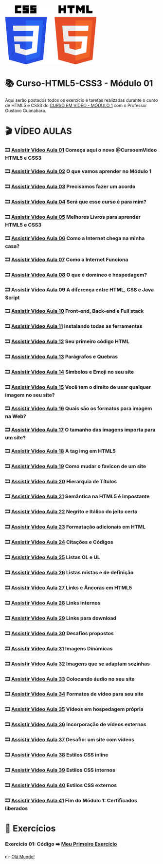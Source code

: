 ![image](https://github.com/leosviana/Curso-Html5-Css3/blob/main/html-css/extras/CSS3_and_HTML5-300.jpg)

# :books: Curso-HTML5-CSS3 - Módulo 01

Aqui serão postados todos os exercício e tarefas realizadas durante o curso de HTML5 e CSS3 do [CURSO EM VÍDEO - MÓDULO 1](https://www.youtube.com/playlist?list=PLHz_AreHm4dkZ9-atkcmcBaMZdmLHft8n) com o Professor Gustavo Guanabara.

# :clapper: VÍDEO AULAS
### :film_strip: [Assistir Vídeo Aula 01](https://www.youtube.com/watch?v=Ejkb_YpuHWs&list=PLHz_AreHm4dkZ9-atkcmcBaMZdmLHft8n&index=1) Começa aqui o novo @CursoemVideo HTML5 e CSS3<br>
### :film_strip: [Assistir Vídeo Aula 02](https://www.youtube.com/watch?v=jgQjeqGRdgA&list=PLHz_AreHm4dkZ9-atkcmcBaMZdmLHft8n&index=2) O que vamos aprender no Módulo 1<br>
### :film_strip: [Assistir Vídeo Aula 03](https://www.youtube.com/watch?v=VfIXgGJWLvA&list=PLHz_AreHm4dkZ9-atkcmcBaMZdmLHft8n&index=3) Precisamos fazer um acordo<br>
### :film_strip: [Assistir Vídeo Aula 04](https://www.youtube.com/watch?v=57wyfS560Uk&list=PLHz_AreHm4dkZ9-atkcmcBaMZdmLHft8n&index=4) Será que esse curso é para mim?<br> 
### :film_strip: [Assistir Vídeo Aula 05](https://www.youtube.com/watch?v=0zLjVhHdOm8&list=PLHz_AreHm4dkZ9-atkcmcBaMZdmLHft8n&index=5) Melhores Livros para aprender HTML5 e CSS3<br>
### :film_strip: [Assistir Vídeo Aula 06](https://www.youtube.com/watch?v=F74GKCLXUWM&list=PLHz_AreHm4dkZ9-atkcmcBaMZdmLHft8n&index=) Como a Internet chega na minha casa?<br>
### :film_strip: [Assistir Vídeo Aula 07](https://www.youtube.com/watch?v=nlO5hySqJFA&list=PLHz_AreHm4dkZ9-atkcmcBaMZdmLHft8n&index=7) Como a Internet Funciona<br>
### :film_strip: [Assistir Vídeo Aula 08](https://www.youtube.com/watch?v=RFHSt1PCy0k&list=PLHz_AreHm4dkZ9-atkcmcBaMZdmLHft8n&index=8) O que é domíneo e hospedagem?<br>
### :film_strip: [Assistir Vídeo Aula 09](https://www.youtube.com/watch?v=B4FU3NFRTDw&list=PLHz_AreHm4dkZ9-atkcmcBaMZdmLHft8n&index=9) A diferença entre HTML, CSS e Java Script<br>
### :film_strip: [Assistir Vídeo Aula 10](https://www.youtube.com/watch?v=iSqf2iPqJNM&list=PLHz_AreHm4dkZ9-atkcmcBaMZdmLHft8n&index=10) Front-end, Back-end e Full stack<br>
### :film_strip: [Assistir Vídeo Aula 11](https://www.youtube.com/watch?v=UForX7ehChM&list=PLHz_AreHm4dkZ9-atkcmcBaMZdmLHft8n&index=11) Instalando todas as ferramentas<br>
### :film_strip: [Assistir Vídeo Aula 12](https://www.youtube.com/watch?v=E6CdIawPTh0&list=PLHz_AreHm4dkZ9-atkcmcBaMZdmLHft8n&index=12) Seu primeiro código HTML<br>
### :film_strip: [Assistir Vídeo Aula 13](https://www.youtube.com/watch?v=f6NTJdtEFOc&list=PLHz_AreHm4dkZ9-atkcmcBaMZdmLHft8n&index=13) Parágrafos e Quebras<br>
### :film_strip: [Assistir Vídeo Aula 14](https://www.youtube.com/watch?v=nhMdFe3WwYc&list=PLHz_AreHm4dkZ9-atkcmcBaMZdmLHft8n&index=14) Símbolos e Emoji no seu site<br>
### :film_strip: [Assistir Vídeo Aula 15](https://www.youtube.com/watch?v=bDULqeGEvAw&list=PLHz_AreHm4dkZ9-atkcmcBaMZdmLHft8n&index=15) Você tem o direito de usar qualquer imagem no seu site?<br>
### :film_strip: [Assistir Vídeo Aula 16](https://www.youtube.com/watch?v=xg-vHgLF0mI&list=PLHz_AreHm4dkZ9-atkcmcBaMZdmLHft8n&index=16) Quais são os formatos para imagem na Web?<br>
### :film_strip: [Assistir Vídeo Aula 17](https://www.youtube.com/watch?v=8rkuukKA8a4&list=PLHz_AreHm4dkZ9-atkcmcBaMZdmLHft8n&index=17) O tamanho das imagens importa para um site?<br>
### :film_strip: [Assistir Vídeo Aula 18](https://www.youtube.com/watch?v=CwOmEetWMnU&list=PLHz_AreHm4dkZ9-atkcmcBaMZdmLHft8n&index=18) A tag img em HTML5<br>
### :film_strip: [Assistir Vídeo Aula 19](https://www.youtube.com/watch?v=1ZeettFfxys&list=PLHz_AreHm4dkZ9-atkcmcBaMZdmLHft8n&index=19) Como mudar o favicon de um site<br>
### :film_strip: [Assistir Vídeo Aula 20](https://www.youtube.com/watch?v=aiOEBhozEOg&list=PLHz_AreHm4dkZ9-atkcmcBaMZdmLHft8n&index=20) Hierarquia de Títulos<br>
### :film_strip: [Assistir Vídeo Aula 21](https://www.youtube.com/watch?v=HaSgt1hK2Fs&list=PLHz_AreHm4dkZ9-atkcmcBaMZdmLHft8n&index=21) Semântica na HTML5 é impostante<br>
### :film_strip: [Assistir Vídeo Aula 22](https://www.youtube.com/watch?v=T-d_hsO3hUI&list=PLHz_AreHm4dkZ9-atkcmcBaMZdmLHft8n&index=22) Negrito e Itálico do jeito certo<br>
### :film_strip: [Assistir Vídeo Aula 23](https://www.youtube.com/watch?v=8TgKFYkcO5Y&list=PLHz_AreHm4dkZ9-atkcmcBaMZdmLHft8n&index=23) Formatação adicionais em HTML<br>
### :film_strip: [Assistir Vídeo Aula 24](https://www.youtube.com/watch?v=4ynvsrkamt8&list=PLHz_AreHm4dkZ9-atkcmcBaMZdmLHft8n&index=24) Citações e Códigos<br>
### :film_strip: [Assistir Vídeo Aula 25](https://www.youtube.com/watch?v=JlE0pzESf5g&list=PLHz_AreHm4dkZ9-atkcmcBaMZdmLHft8n&index=25) Listas OL e UL<br>
### :film_strip: [Assistir Vídeo Aula 26](https://www.youtube.com/watch?v=Ez1kgIyoGuE&list=PLHz_AreHm4dkZ9-atkcmcBaMZdmLHft8n&index=26) Listas mistas e de definição<br>
### :film_strip: [Assistir Vídeo Aula 27](https://www.youtube.com/watch?v=LeOVXQDsAIY&list=PLHz_AreHm4dkZ9-atkcmcBaMZdmLHft8n&index=27) Links e Âncoras em HTML5<br>
### :film_strip: [Assistir Vídeo Aula 28](https://www.youtube.com/watch?v=LeLnlT-ZKw8&list=PLHz_AreHm4dkZ9-atkcmcBaMZdmLHft8n&index=28) Links internos<br>
### :film_strip: [Assistir Vídeo Aula 29](https://www.youtube.com/watch?v=Jszz7M676y8&list=PLHz_AreHm4dkZ9-atkcmcBaMZdmLHft8n&index=29) Links para download<br>
### :film_strip: [Assistir Vídeo Aula 30](https://www.youtube.com/watch?v=suL56Mdx22Y&list=PLHz_AreHm4dkZ9-atkcmcBaMZdmLHft8n&index=30) Desafios propostos<br>
### :film_strip: [Assistir Vídeo Aula 31](https://www.youtube.com/watch?v=E01LDVj0Rpg&list=PLHz_AreHm4dkZ9-atkcmcBaMZdmLHft8n&index=31) Imagens Dinâmicas<br>
### :film_strip: [Assistir Vídeo Aula 32](https://www.youtube.com/watch?v=cAgkwPWE4hU&list=PLHz_AreHm4dkZ9-atkcmcBaMZdmLHft8n&index=32) Imagens que se adaptam sozinhas<br>
### :film_strip: [Assistir Vídeo Aula 33](https://www.youtube.com/watch?v=4OZYsFl-J9s&list=PLHz_AreHm4dkZ9-atkcmcBaMZdmLHft8n&index=33) Colocando áudio no seu site<br>
### :film_strip: [Assistir Vídeo Aula 34](https://www.youtube.com/watch?v=DjOSM72cYac&list=PLHz_AreHm4dkZ9-atkcmcBaMZdmLHft8n&index=34) Formatos de vídeo para seu site<br>
### :film_strip: [Assistir Vídeo Aula 35](https://www.youtube.com/watch?v=TCeyIwFGkYo&list=PLHz_AreHm4dkZ9-atkcmcBaMZdmLHft8n&index=35) Vídeos em hospedagem própria<br>
### :film_strip: [Assistir Vídeo Aula 36](https://www.youtube.com/watch?v=3hng-hmSv2Y&list=PLHz_AreHm4dkZ9-atkcmcBaMZdmLHft8n&index=36) Incorporação de vídeos externos<br>
### :film_strip: [Assistir Vídeo Aula 37](https://www.youtube.com/watch?v=gqrySQQzvvQ&list=PLHz_AreHm4dkZ9-atkcmcBaMZdmLHft8n&index=37) Desafio: um site com vídeos<br>
### :film_strip: [Assistir Vídeo Aula 38](https://www.youtube.com/watch?v=byqhpuVpvEI&list=PLHz_AreHm4dkZ9-atkcmcBaMZdmLHft8n&index=38) Estilos CSS inline<br>
### :film_strip: [Assistir Vídeo Aula 39](https://www.youtube.com/watch?v=fzyab4P2pn8&list=PLHz_AreHm4dkZ9-atkcmcBaMZdmLHft8n&index=39) Estilos CSS internos<br>
### :film_strip: [Assistir Vídeo Aula 40](https://www.youtube.com/watch?v=-i1JVMspDJQ&list=PLHz_AreHm4dkZ9-atkcmcBaMZdmLHft8n&index=40) Estilos CSS externos<br>
### :film_strip: [Assistir Vídeo Aula 41](https://www.youtube.com/watch?v=xYLizixflv4&list=PLHz_AreHm4dkZ9-atkcmcBaMZdmLHft8n&index=41) Fim do Módulo 1: Certificados liberados<br>

# :scroll: Exercícios

### Exercício 01: Código :arrow_right: [Meu Primeiro Exercício](https://github.com/ArgemiroC/Curso-Html5-Css3/blob/main/html-css/Modulo%201/exercicios/ex001/index.html)<br>
:point_right: [Olá Mundo!](https://github.com/leosviana/Curso-Html5-Css3/blob/main/html-css/Modulo%201/Exercicios/ex001/index.html)<br>

<!-- ### Exercício 02: Código :arrow_right:  [Parágrafos e quebras de linhas](https://github.com/ArgemiroC/Curso-Html5-Css3/blob/main/html-css/Modulo%201/exercicios/ex002/index.html)<br>
:point_right: [Parágrafos e quebras de Linhas](https://argemiroc.github.io/Curso-Html5-Css3/html-css/Modulo%201/exercicios/ex002/index.html) -->

<!-- ### Exercício 03: Código :arrow_right:  [Teste com Imagens](https://github.com/ArgemiroC/Curso-Html5-Css3/blob/main/html-css/Modulo%201/exercicios/ex003/index.html)<br>
:point_right: [Testando carga e Imagens](https://argemiroc.github.io/Curso-Html5-Css3/html-css/Modulo%201/exercicios/ex003/index.html) -->

<!-- ### Exercício 04: Código :arrow_right:  [Teste de Favicon](https://github.com/ArgemiroC/Curso-Html5-Css3/blob/main/html-css/Modulo%201/exercicios/ex004/index.html)<br>
:point_right: [Olha o favicon aqui em cima](https://argemiroc.github.io/Curso-Html5-Css3/html-css/Modulo%201/exercicios/ex004/index.html) -->

<!-- ### Exercício 05: Código :arrow_right:  [Adicionando Emoji](https://github.com/ArgemiroC/Curso-Html5-Css3/blob/main/html-css/Modulo%201/exercicios/ex005/index.html)<br>
:point_right: [Exemplo de Emojis na página](https://argemiroc.github.io/Curso-Html5-Css3/html-css/Modulo%201/exercicios/ex005/index.html) -->

<!-- ### Exercício 06: Código :arrow_right:  [Hierarquia de Títulos](https://github.com/ArgemiroC/Curso-Html5-Css3/blob/main/html-css/Modulo%201/exercicios/ex006/index.html)<br>
:point_right: [Entendendo Portugal](https://argemiroc.github.io/Curso-Html5-Css3/html-css/Modulo%201/exercicios/ex006/index.html) -->

<!-- ### Exercício 07: Código :arrow_right:  [Exemplo de Semântica](https://github.com/ArgemiroC/Curso-Html5-Css3/blob/main/html-css/Modulo%201/exercicios/ex007/index.html)<br>
:point_right: [Exemplo de Semântica](https://argemiroc.github.io/Curso-Html5-Css3/html-css/Modulo%201/exercicios/ex007/index.html) -->

<!-- ### Exercício 07b: Código :arrow_right:  [Meu Site HTML4](https://github.com/ArgemiroC/Curso-Html5-Css3/blob/main/html-css/Modulo%201/exercicios/ex007/html4.html)<br>
:point_right: [Exemplo em HTML4](https://argemiroc.github.io/Curso-Html5-Css3/html-css/Modulo%201/exercicios/ex007/html4.html) -->

<!-- ### Exercício 08: Código :arrow_right:  [Formatação de Textos](https://github.com/ArgemiroC/Curso-Html5-Css3/blob/main/html-css/Modulo%201/exercicios/ex008/index.html)<br>
:point_right: [Principais Formações](https://argemiroc.github.io/Curso-Html5-Css3/html-css/Modulo%201/exercicios/ex008/index.html) -->

<!-- ### Exercício 08b: Código :arrow_right:  [Outras Formações](https://github.com/ArgemiroC/Curso-Html5-Css3/blob/main/html-css/Modulo%201/exercicios/ex008b/index.html)<br>
:point_right: [Outras Formações](https://argemiroc.github.io/Curso-Html5-Css3/html-css/Modulo%201/exercicios/ex008b/index.html) -->

<!-- ### Exercício 09: Código :arrow_right:  [Listas](https://github.com/ArgemiroC/Curso-Html5-Css3/blob/main/html-css/Modulo%201/exercicios/ex009/index.html)<br>
:point_right: [Trabalhando com Listas](https://argemiroc.github.io/Curso-Html5-Css3/html-css/Modulo%201/exercicios/ex009/index.html) -->

<!-- ### Exercício 10: Código :arrow_right:  [Trabalhando com links](https://github.com/ArgemiroC/Curso-Html5-Css3/blob/main/html-css/Modulo%201/exercicios/ex010/index.html)<br>
:point_right: [Usando Links externos e internos](https://argemiroc.github.io/Curso-Html5-Css3/html-css/Modulo%201/exercicios/ex010/index.html) -->

<!-- ### Exercício 11: Código :arrow_right:  [Mídias em HTML5](https://github.com/ArgemiroC/Curso-Html5-Css3/blob/main/html-css/Modulo%201/exercicios/ex011/index.html)<br>
:point_right: [Imagem Dinâmica](https://argemiroc.github.io/Curso-Html5-Css3/html-css/Modulo%201/exercicios/ex011/index.html) -->

<!-- ### Exercício 12: Código :arrow_right:  [Vídeos co HTML5](https://github.com/ArgemiroC/Curso-Html5-Css3/blob/main/html-css/Modulo%201/exercicios/ex012/index.html)<br>
:point_right: [Inserindo vídeos hospedados localmente](https://argemiroc.github.io/Curso-Html5-Css3/html-css/Modulo%201/exercicios/ex012/index.html) -->

<!-- ### Exercício 13: Código :arrow_right:  [Estilos Inline](https://github.com/ArgemiroC/Curso-Html5-Css3/blob/main/html-css/Modulo%201/exercicios/ex013/index.html)<br>
:point_right: [Estilos 1](https://argemiroc.github.io/Curso-Html5-Css3/html-css/Modulo%201/exercicios/ex013/index.html) -->

<!-- ### Exercício 14: Código :arrow_right:  [Estilos Locais / Internos](https://github.com/ArgemiroC/Curso-Html5-Css3/blob/main/html-css/Modulo%201/exercicios/ex014/index.html)<br>
:point_right: [Estilos 2](https://argemiroc.github.io/Curso-Html5-Css3/html-css/Modulo%201/exercicios/ex014/index.html) -->

<!-- ### Exercício 15: Código :arrow_right:  [Estilos Extenos](https://github.com/ArgemiroC/Curso-Html5-Css3/blob/main/html-css/Modulo%201/exercicios/ex015/index.html)<br>
:point_right: [Estilos 3](https://argemiroc.github.io/Curso-Html5-Css3/html-css/Modulo%201/exercicios/ex015/index.html) -->

<!-- # :keyboard: Desafios
### Desafio 01: Código :arrow_right:  [Desafio das Mensagens](https://github.com/ArgemiroC/Curso-Html5-Css3/blob/main/html-css/Modulo%201/desafios/d001/index.html)<br>
:point_right: [Desafios das Mensagens](https://argemiroc.github.io/Curso-Html5-Css3/html-css/Modulo%201/desafios/d001/index.html)<br> -->

<!-- ### Desafio 02: Código :arrow_right:  [Desafio das imagens](https://github.com/ArgemiroC/Curso-Html5-Css3/blob/main/html-css/Modulo%201/desafios/d002/Index.html)<br>
:point_right: [Desafio das Mensagens](https://argemiroc.github.io/Curso-Html5-Css3/html-css/Modulo%201/desafios/d002/Index.html)<br> -->

<!-- ### Desafio 03: Código :arrow_right:  [Desafio do Mapa Mundi](https://github.com/ArgemiroC/Curso-Html5-Css3/blob/main/html-css/Modulo%201/desafios/d003/index.html)<br>
:point_right: [Desafio do Mapa Mundi](https://argemiroc.github.io/Curso-Html5-Css3/html-css/Modulo%201/desafios/d003/index.html)<br> -->

<!-- ### Desafio 04: Código :arrow_right:  [Meus emojis favoritos](https://github.com/ArgemiroC/Curso-Html5-Css3/blob/main/html-css/Modulo%201/desafios/d004/index.html)<br>
:point_right: [Meus emojis favoritos](https://argemiroc.github.io/Curso-Html5-Css3/html-css/Modulo%201/desafios/d004/index.html)<br> -->

<!-- ### Desafio 05: Código :arrow_right:  [Meu perfil social](https://github.com/ArgemiroC/Curso-Html5-Css3/blob/main/html-css/Modulo%201/desafios/d005/index.html)<br>
:point_right: [Meu perfil social](https://argemiroc.github.io/Curso-Html5-Css3/html-css/Modulo%201/desafios/d005/index.html)<br> -->

<!-- ### Desafio 06: Código :arrow_right:  [Tags em HTML](https://github.com/ArgemiroC/Curso-Html5-Css3/blob/main/html-css/Modulo%201/desafios/d006/index.html)<br>
:point_right: [Tags em HTML](https://argemiroc.github.io/Curso-Html5-Css3/html-css/Modulo%201/desafios/d006/index.html)<br> -->

<!-- ### Desafio 07: Código :arrow_right:  [Imagem Flexível](https://github.com/ArgemiroC/Curso-Html5-Css3/blob/main/html-css/Modulo%201/desafios/d007/index.html)<br>
:point_right: [Imagem Flexível](https://argemiroc.github.io/Curso-Html5-Css3/html-css/Modulo%201/desafios/d007/index.html)<br> -->

<!-- ### Desafio 08: Código :arrow_right:  [Desafio da Navegação](https://github.com/ArgemiroC/Curso-Html5-Css3/blob/main/html-css/Modulo%201/desafios/d008/index.html)<br>
:point_right: [Desafio da Navegação](https://argemiroc.github.io/Curso-Html5-Css3/html-css/Modulo%201/desafios/d008/index.html)<br> -->

<!-- ### Desafio 09: Código :arrow_right:  [Vídeos legais para assistir](https://github.com/ArgemiroC/Curso-Html5-Css3/blob/main/html-css/Modulo%201/desafios/d009/index.html)<br>
:point_right: [Vídeos legais para assistir](https://argemiroc.github.io/Curso-Html5-Css3/html-css/Modulo%201/desafios/d009/index.html)<br> -->
